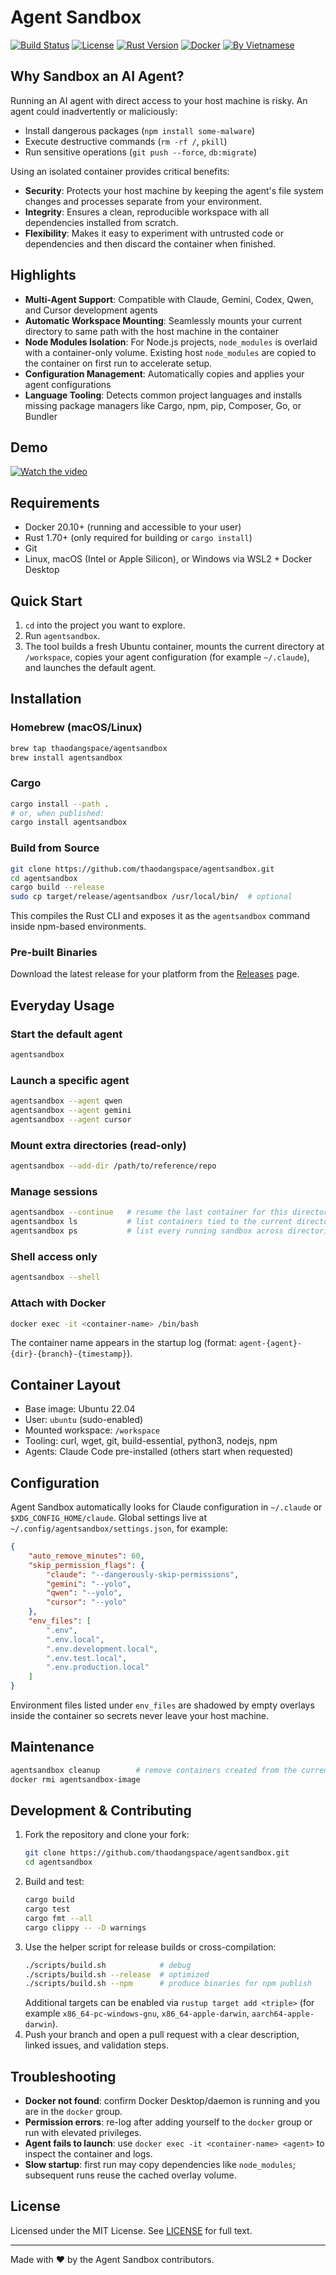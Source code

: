 # Agent Sandbox

[![Build Status](https://img.shields.io/badge/build-passing-brightgreen)](https://github.com/your-repo/code-sandbox)
[![License](https://img.shields.io/badge/license-MIT-blue.svg)](LICENSE)
[![Rust Version](https://img.shields.io/badge/rust-1.70+-orange.svg)](https://www.rust-lang.org)
[![Docker](https://img.shields.io/badge/docker-required-blue.svg)](https://www.docker.com)
<a href="https://webuild.community">
<img src="https://raw.githubusercontent.com/webuild-community/badge/master/svg/by.svg" alt="By Vietnamese" />
</a>

## Why Sandbox an AI Agent?

Running an AI agent with direct access to your host machine is risky. An agent could inadvertently or maliciously:

-   Install dangerous packages (`npm install some-malware`)
-   Execute destructive commands (`rm -rf /`, `pkill`)
-   Run sensitive operations (`git push --force`, `db:migrate`)

Using an isolated container provides critical benefits:

-   **Security**: Protects your host machine by keeping the agent's file system changes and processes separate from your environment.
-   **Integrity**: Ensures a clean, reproducible workspace with all dependencies installed from scratch.
-   **Flexibility**: Makes it easy to experiment with untrusted code or dependencies and then discard the container when finished.

## Highlights

-   **Multi-Agent Support**: Compatible with Claude, Gemini, Codex, Qwen, and Cursor development agents
-   **Automatic Workspace Mounting**: Seamlessly mounts your current directory to same path with the host machine in the container
-   **Node Modules Isolation**: For Node.js projects, `node_modules` is overlaid with a container-only volume. Existing host `node_modules` are copied to the container on first run to accelerate setup.
-   **Configuration Management**: Automatically copies and applies your agent configurations
-   **Language Tooling**: Detects common project languages and installs missing package managers like Cargo, npm, pip, Composer, Go, or Bundler

## Demo

[![Watch the video](https://img.youtube.com/vi/HghV3XvWKBQ/maxresdefault.jpg)](https://youtu.be/HghV3XvWKBQ)

## Requirements

-   Docker 20.10+ (running and accessible to your user)
-   Rust 1.70+ (only required for building or `cargo install`)
-   Git
-   Linux, macOS (Intel or Apple Silicon), or Windows via WSL2 + Docker Desktop

## Quick Start

1. `cd` into the project you want to explore.
2. Run `agentsandbox`.
3. The tool builds a fresh Ubuntu container, mounts the current directory at `/workspace`, copies your agent configuration (for example `~/.claude`), and launches the default agent.

## Installation

### Homebrew (macOS/Linux)

```bash
brew tap thaodangspace/agentsandbox
brew install agentsandbox
```

### Cargo

```bash
cargo install --path .
# or, when published:
cargo install agentsandbox
```

### Build from Source

```bash
git clone https://github.com/thaodangspace/agentsandbox.git
cd agentsandbox
cargo build --release
sudo cp target/release/agentsandbox /usr/local/bin/  # optional
```

This compiles the Rust CLI and exposes it as the `agentsandbox` command inside npm-based environments.

### Pre-built Binaries

Download the latest release for your platform from the [Releases](https://github.com/thaodangspace/agentsandbox/releases) page.

## Everyday Usage

### Start the default agent

```bash
agentsandbox
```

### Launch a specific agent

```bash
agentsandbox --agent qwen
agentsandbox --agent gemini
agentsandbox --agent cursor
```

### Mount extra directories (read-only)

```bash
agentsandbox --add-dir /path/to/reference/repo
```

### Manage sessions

```bash
agentsandbox --continue   # resume the last container for this directory
agentsandbox ls           # list containers tied to the current directory
agentsandbox ps           # list every running sandbox across directories
```

### Shell access only

```bash
agentsandbox --shell
```

### Attach with Docker

```bash
docker exec -it <container-name> /bin/bash
```

The container name appears in the startup log (format: `agent-{agent}-{dir}-{branch}-{timestamp}`).

## Container Layout

-   Base image: Ubuntu 22.04
-   User: `ubuntu` (sudo-enabled)
-   Mounted workspace: `/workspace`
-   Tooling: curl, wget, git, build-essential, python3, nodejs, npm
-   Agents: Claude Code pre-installed (others start when requested)

## Configuration

Agent Sandbox automatically looks for Claude configuration in `~/.claude` or `$XDG_CONFIG_HOME/claude`. Global settings live at `~/.config/agentsandbox/settings.json`, for example:

```json
{
    "auto_remove_minutes": 60,
    "skip_permission_flags": {
        "claude": "--dangerously-skip-permissions",
        "gemini": "--yolo",
        "qwen": "--yolo",
        "cursor": "--yolo"
    },
    "env_files": [
        ".env",
        ".env.local",
        ".env.development.local",
        ".env.test.local",
        ".env.production.local"
    ]
}
```

Environment files listed under `env_files` are shadowed by empty overlays inside the container so secrets never leave your host machine.

## Maintenance

```bash
agentsandbox cleanup        # remove containers created from the current directory
docker rmi agentsandbox-image
```

## Development & Contributing

1. Fork the repository and clone your fork:
    ```bash
    git clone https://github.com/thaodangspace/agentsandbox.git
    cd agentsandbox
    ```
2. Build and test:
    ```bash
    cargo build
    cargo test
    cargo fmt --all
    cargo clippy -- -D warnings
    ```
3. Use the helper script for release builds or cross-compilation:
    ```bash
    ./scripts/build.sh            # debug
    ./scripts/build.sh --release  # optimized
    ./scripts/build.sh --npm      # produce binaries for npm publish
    ```
    Additional targets can be enabled via `rustup target add <triple>` (for example `x86_64-pc-windows-gnu`, `x86_64-apple-darwin`, `aarch64-apple-darwin`).
4. Push your branch and open a pull request with a clear description, linked issues, and validation steps.

## Troubleshooting

-   **Docker not found**: confirm Docker Desktop/daemon is running and you are in the `docker` group.
-   **Permission errors**: re-log after adding yourself to the `docker` group or run with elevated privileges.
-   **Agent fails to launch**: use `docker exec -it <container-name> <agent>` to inspect the container and logs.
-   **Slow startup**: first run may copy dependencies like `node_modules`; subsequent runs reuse the cached overlay volume.

## License

Licensed under the MIT License. See [LICENSE](LICENSE) for full text.

---

Made with ❤️ by the Agent Sandbox contributors.
